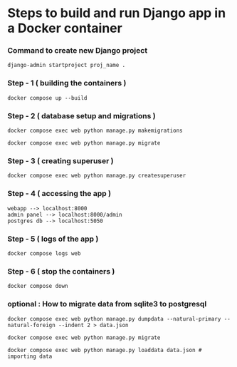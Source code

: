 # Steps to build and run Django app in a Docker container

### Command to create new Django project
```
django-admin startproject proj_name .
```

### Step - 1 ( building the containers )
```
docker compose up --build
```

### Step - 2 ( database setup and migrations )
```
docker compose exec web python manage.py makemigrations

docker compose exec web python manage.py migrate
```

### Step - 3 ( creating superuser )
```
docker compose exec web python manage.py createsuperuser
```

### Step - 4 ( accessing the app )
```
webapp --> localhost:8000
admin panel --> localhost:8000/admin
postgres db --> localhost:5050
```

### Step - 5 ( logs of the app )
```
docker compose logs web
```

### Step - 6 ( stop the containers )
```
docker compose down
```

### optional : How to migrate data from sqlite3 to postgresql
```
docker compose exec web python manage.py dumpdata --natural-primary --natural-foreign --indent 2 > data.json

docker compose exec web python manage.py migrate  

docker compose exec web python manage.py loaddata data.json # importing data
```

